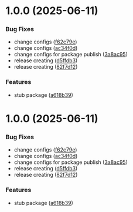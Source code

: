 # 1.0.0 (2025-06-11)


### Bug Fixes

* change configs ([f62c79e](https://github.com/forge-for-gitea/semantic-release-gitea/commit/f62c79eb12b1ad0a6ff4b18e4572e23bb862d145))
* change configs ([ac34f0d](https://github.com/forge-for-gitea/semantic-release-gitea/commit/ac34f0d35c639930511d6b0e76bbe1c9d0b9db83))
* change configs for package publish ([3a8ac95](https://github.com/forge-for-gitea/semantic-release-gitea/commit/3a8ac95e1ca16ef2bbaff059ca10e1c54a65e1dd))
* release creating ([d5ffdb3](https://github.com/forge-for-gitea/semantic-release-gitea/commit/d5ffdb3c5357626a9e39d55b5ede06adb2eca424))
* release creating ([82f7d12](https://github.com/forge-for-gitea/semantic-release-gitea/commit/82f7d122e0dbaa5947a5e118e8c35b1ca0b94d81))


### Features

* stub package ([a618b39](https://github.com/forge-for-gitea/semantic-release-gitea/commit/a618b39abcebed2c7b1c4db3e871d76cb1f5a6b5))




# 1.0.0 (2025-06-11)


### Bug Fixes

* change configs ([f62c79e](https://github.com/forge-for-gitea/semantic-release-gitea/commit/f62c79eb12b1ad0a6ff4b18e4572e23bb862d145))
* change configs ([ac34f0d](https://github.com/forge-for-gitea/semantic-release-gitea/commit/ac34f0d35c639930511d6b0e76bbe1c9d0b9db83))
* change configs for package publish ([3a8ac95](https://github.com/forge-for-gitea/semantic-release-gitea/commit/3a8ac95e1ca16ef2bbaff059ca10e1c54a65e1dd))
* release creating ([d5ffdb3](https://github.com/forge-for-gitea/semantic-release-gitea/commit/d5ffdb3c5357626a9e39d55b5ede06adb2eca424))
* release creating ([82f7d12](https://github.com/forge-for-gitea/semantic-release-gitea/commit/82f7d122e0dbaa5947a5e118e8c35b1ca0b94d81))


### Features

* stub package ([a618b39](https://github.com/forge-for-gitea/semantic-release-gitea/commit/a618b39abcebed2c7b1c4db3e871d76cb1f5a6b5))




